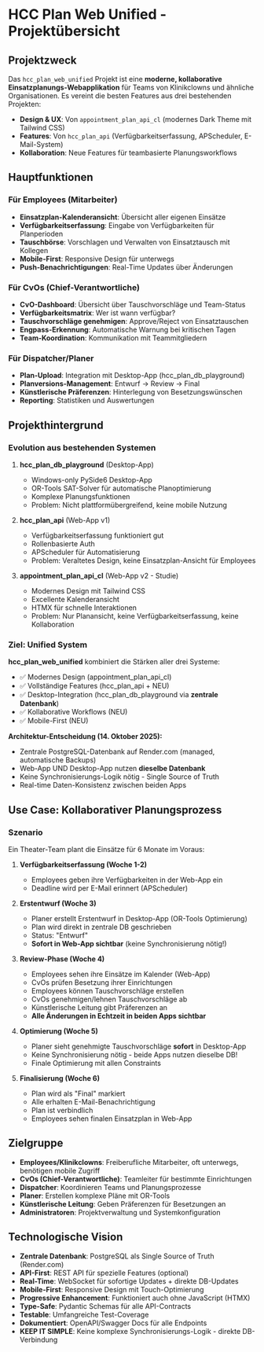 # HCC Plan Web Unified - Projektübersicht

## Projektzweck
Das `hcc_plan_web_unified` Projekt ist eine **moderne, kollaborative Einsatzplanungs-Webapplikation** für Teams von Klinikclowns und ähnliche Organisationen. Es vereint die besten Features aus drei bestehenden Projekten:

- **Design & UX**: Von `appointment_plan_api_cl` (modernes Dark Theme mit Tailwind CSS)
- **Features**: Von `hcc_plan_api` (Verfügbarkeitserfassung, APScheduler, E-Mail-System)
- **Kollaboration**: Neue Features für teambasierte Planungsworkflows

## Hauptfunktionen

### Für Employees (Mitarbeiter)
- **Einsatzplan-Kalenderansicht**: Übersicht aller eigenen Einsätze
- **Verfügbarkeitserfassung**: Eingabe von Verfügbarkeiten für Planperioden
- **Tauschbörse**: Vorschlagen und Verwalten von Einsatztausch mit Kollegen
- **Mobile-First**: Responsive Design für unterwegs
- **Push-Benachrichtigungen**: Real-Time Updates über Änderungen

### Für CvOs (Chief-Verantwortliche)
- **CvO-Dashboard**: Übersicht über Tauschvorschläge und Team-Status
- **Verfügbarkeitsmatrix**: Wer ist wann verfügbar?
- **Tauschvorschläge genehmigen**: Approve/Reject von Einsatztauschen
- **Engpass-Erkennung**: Automatische Warnung bei kritischen Tagen
- **Team-Koordination**: Kommunikation mit Teammitgliedern

### Für Dispatcher/Planer
- **Plan-Upload**: Integration mit Desktop-App (hcc_plan_db_playground)
- **Planversions-Management**: Entwurf → Review → Final
- **Künstlerische Präferenzen**: Hinterlegung von Besetzungswünschen
- **Reporting**: Statistiken und Auswertungen

## Projekthintergrund

### Evolution aus bestehenden Systemen
1. **hcc_plan_db_playground** (Desktop-App)
   - Windows-only PySide6 Desktop-App
   - OR-Tools SAT-Solver für automatische Planoptimierung
   - Komplexe Planungsfunktionen
   - Problem: Nicht plattformübergreifend, keine mobile Nutzung

2. **hcc_plan_api** (Web-App v1)
   - Verfügbarkeitserfassung funktioniert gut
   - Rollenbasierte Auth
   - APScheduler für Automatisierung
   - Problem: Veraltetes Design, keine Einsatzplan-Ansicht für Employees

3. **appointment_plan_api_cl** (Web-App v2 - Studie)
   - Modernes Design mit Tailwind CSS
   - Excellente Kalenderansicht
   - HTMX für schnelle Interaktionen
   - Problem: Nur Planansicht, keine Verfügbarkeitserfassung, keine Kollaboration

### Ziel: Unified System
**hcc_plan_web_unified** kombiniert die Stärken aller drei Systeme:
- ✅ Modernes Design (appointment_plan_api_cl)
- ✅ Vollständige Features (hcc_plan_api + NEU)
- ✅ Desktop-Integration (hcc_plan_db_playground via **zentrale Datenbank**)
- ✅ Kollaborative Workflows (NEU)
- ✅ Mobile-First (NEU)

**Architektur-Entscheidung (14. Oktober 2025):**
- Zentrale PostgreSQL-Datenbank auf Render.com (managed, automatische Backups)
- Web-App UND Desktop-App nutzen **dieselbe Datenbank**
- Keine Synchronisierungs-Logik nötig - Single Source of Truth
- Real-time Daten-Konsistenz zwischen beiden Apps

## Use Case: Kollaborativer Planungsprozess

### Szenario
Ein Theater-Team plant die Einsätze für 6 Monate im Voraus:

1. **Verfügbarkeitserfassung (Woche 1-2)**
   - Employees geben ihre Verfügbarkeiten in der Web-App ein
   - Deadline wird per E-Mail erinnert (APScheduler)

2. **Erstentwurf (Woche 3)**
   - Planer erstellt Erstentwurf in Desktop-App (OR-Tools Optimierung)
   - Plan wird direkt in zentrale DB geschrieben
   - Status: "Entwurf"
   - **Sofort in Web-App sichtbar** (keine Synchronisierung nötig!)

3. **Review-Phase (Woche 4)**
   - Employees sehen ihre Einsätze im Kalender (Web-App)
   - CvOs prüfen Besetzung ihrer Einrichtungen
   - Employees können Tauschvorschläge erstellen
   - CvOs genehmigen/lehnen Tauschvorschläge ab
   - Künstlerische Leitung gibt Präferenzen an
   - **Alle Änderungen in Echtzeit in beiden Apps sichtbar**

4. **Optimierung (Woche 5)**
   - Planer sieht genehmigte Tauschvorschläge **sofort** in Desktop-App
   - Keine Synchronisierung nötig - beide Apps nutzen dieselbe DB!
   - Finale Optimierung mit allen Constraints

5. **Finalisierung (Woche 6)**
   - Plan wird als "Final" markiert
   - Alle erhalten E-Mail-Benachrichtigung
   - Plan ist verbindlich
   - Employees sehen finalen Einsatzplan in Web-App

## Zielgruppe
- **Employees/Klinikclowns**: Freiberufliche Mitarbeiter, oft unterwegs, benötigen mobile Zugriff
- **CvOs (Chief-Verantwortliche)**: Teamleiter für bestimmte Einrichtungen
- **Dispatcher**: Koordinieren Teams und Planungsprozesse
- **Planer**: Erstellen komplexe Pläne mit OR-Tools
- **Künstlerische Leitung**: Geben Präferenzen für Besetzungen an
- **Administratoren**: Projektverwaltung und Systemkonfiguration

## Technologische Vision
- **Zentrale Datenbank**: PostgreSQL als Single Source of Truth (Render.com)
- **API-First**: REST API für spezielle Features (optional)
- **Real-Time**: WebSocket für sofortige Updates + direkte DB-Updates
- **Mobile-First**: Responsive Design mit Touch-Optimierung
- **Progressive Enhancement**: Funktioniert auch ohne JavaScript (HTMX)
- **Type-Safe**: Pydantic Schemas für alle API-Contracts
- **Testable**: Umfangreiche Test-Coverage
- **Dokumentiert**: OpenAPI/Swagger Docs für alle Endpoints
- **KEEP IT SIMPLE**: Keine komplexe Synchronisierungs-Logik - direkte DB-Verbindung
